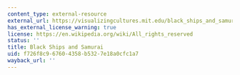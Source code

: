 ```yaml
---
content_type: external-resource
external_url: https://visualizingcultures.mit.edu/black_ships_and_samurai/index.html
has_external_license_warning: true
license: https://en.wikipedia.org/wiki/All_rights_reserved
status: ''
title: Black Ships and Samurai
uid: f726f8c9-6760-4358-b532-7e18a0cfc1a7
wayback_url: ''
---
```

